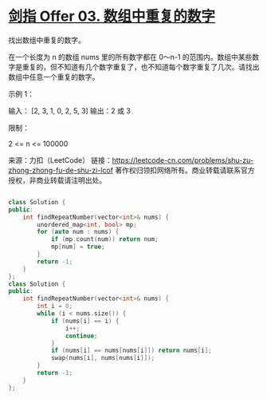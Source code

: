 # [剑指 Offer 03. 数组中重复的数字](https://leetcode-cn.com/problems/shu-zu-zhong-zhong-fu-de-shu-zi-lcof/)

找出数组中重复的数字。


在一个长度为 n 的数组 nums 里的所有数字都在 0～n-1 的范围内。数组中某些数字是重复的，但不知道有几个数字重复了，也不知道每个数字重复了几次。请找出数组中任意一个重复的数字。

示例 1：

输入：
[2, 3, 1, 0, 2, 5, 3]
输出：2 或 3 


限制：

2 <= n <= 100000

来源：力扣（LeetCode）
链接：https://leetcode-cn.com/problems/shu-zu-zhong-zhong-fu-de-shu-zi-lcof
著作权归领扣网络所有。商业转载请联系官方授权，非商业转载请注明出处。

```cpp

class Solution {
public:
    int findRepeatNumber(vector<int>& nums) {
        unordered_map<int, bool> mp;
        for (auto num : nums) {
            if (mp.count(num)) return num;
            mp[num] = true;
        }
        return -1;
    }
};
class Solution {
public:
    int findRepeatNumber(vector<int>& nums) {
        int i = 0;
        while (i < nums.size()) {
            if (nums[i] == i) {
                i++;
                continue;
            }
            if (nums[i] == nums[nums[i]]) return nums[i];
            swap(nums[i], nums[nums[i]]);
        }
        return -1;
    }
};
```


